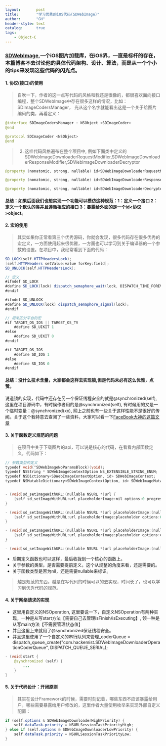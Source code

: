 ```yaml
---
layout:       post
title:        "学习优秀的iOS代码(SDWebImage)"
author:       "GH"
header-style: text
catalog:      true
tags:
    - Object-C
---
```


### [SDWebImage](https://github.com/SDWebImage/SDWebImage),一个iOS图片加载库，在iOS界，一直是标杆的存在，本篇博客不去讨论他的具体代码架构、设计、算法，而是从一个个小的tips来发现这些代码的闪光点。

<!-- more -->

#### 1. 协议(接口)的使用
> 自吹一下，作者的这一点写代码的风格和我还是很像的，都很喜欢面向接口编程，整个SDWebImage中存在很多这样的情况，比如：SDImageCodersManager， 光从这个名字就能看出这是一个关于给图片编码的类，再看定义：

```java
@interface SDImageCodersManager : NSObject <SDImageCoder>
@end

@protocol SDImageCoder <NSObject>
@end
```

> 2. 这样代码风格遍布在整个项目中, 例如下面类中定义的SDWebImageDownloaderRequestModifier,SDWebImageDownloaderResponseModifier,SDWebImageDownloaderDecryptor

```java
@property (nonatomic, strong, nullable) id<SDWebImageDownloaderRequestModifier> requestModifier;

@property (nonatomic, strong, nullable) id<SDWebImageDownloaderResponseModifier> responseModifier;

@property (nonatomic, strong, nullable) id<SDWebImageDownloaderDecryptor> decryptor;
```

#### 总结：如果后面我们也想实现一个功能可以模仿这种规范：1：定义一个接口 2：定义一个默认的类并且遵循相应的接口 3：暴露给外面的是一个id<协议>object。

#### 2. 宏的使用
> 其实如果你正常看第三个优秀源码，你就会发现，很多代码存在很多优秀的宏定义，一方面使用起来很优雅，一方面也可以学习到关于编译器的一个参数的设置。在项目中，我经常看到下面的代码：

```java
SD_LOCK(self.HTTPHeadersLock);
[self.HTTPHeaders setValue:value forKey:field];
SD_UNLOCK(self.HTTPHeadersLock);

// 定义
#ifndef SD_LOCK
#define SD_LOCK(lock) dispatch_semaphore_wait(lock, DISPATCH_TIME_FOREVER);
#endif

#ifndef SD_UNLOCK
#define SD_UNLOCK(lock) dispatch_semaphore_signal(lock);
#endif

// 用来区分平台的宏
#if TARGET_OS_IOS || TARGET_OS_TV
    #define SD_UIKIT 1
#else
    #define SD_UIKIT 0
#endif

#if TARGET_OS_IOS
    #define SD_IOS 1
#else
    #define SD_IOS 0
#endif
```

#### 总结：没什么技术含量，大家都会这样去实现锁,但是代码未必有这么优雅，点赞。
说道锁的实现，代码中还存在另一个保证线程安全的就是@synchronized(self), 这里在项目源码中，有时候作者用的是@synchronized(self), 有时候用的又是一个临时变量：@synchronized(xx), 网上之前也有一些关于这样性能不是很好的传闻。关于这个我特意去查阅了一些资料，大家可以看一下[FaceBook大神的这篇文章](http://mrpeak.cn/blog/synchronized/)

#### 3. 关于函数定义规范的问题
> 在项目中关于下载图片的api，可以说是核心的代码，在看看内部函数定义，代码如下：

```java
// 参数类型的定义
typedef void(^SDWebImageNoParamsBlock)(void);
typedef NSString * SDWebImageContextOption NS_EXTENSIBLE_STRING_ENUM;
typedef NSDictionary<SDWebImageContextOption, id> SDWebImageContext;
typedef NSMutableDictionary<SDWebImageContextOption, id> SDWebImageMutableContext;


- (void)sd_setImageWithURL:(nullable NSURL *)url {
    [self sd_setImageWithURL:url placeholderImage:nil options:0 progress:nil completed:nil];
}

- (void)sd_setImageWithURL:(nullable NSURL *)url placeholderImage:(nullable UIImage *)placeholder {
    [self sd_setImageWithURL:url placeholderImage:placeholder options:0 progress:nil completed:nil];
}

- (void)sd_setImageWithURL:(nullable NSURL *)url placeholderImage:(nullable UIImage *)placeholder options:(SDWebImageOptions)options {
    [self sd_setImageWithURL:url placeholderImage:placeholder options:options progress:nil completed:nil];
}

- (void)sd_setImageWithURL:(nullable NSURL *)url placeholderImage:(nullable UIImage *)placeholder options:(SDWebImageOptions)options context:(nullable SDWebImageContext *)context
```
* 后期定义函数也可以这样，最后收拢到一个核心的函数上。
* 关于参数的类型，是否需要提前定义，这个从规整的角度来看，还是需要的。
* 关于函数类型是否为nil，还是需要nullable来标识。
> 越是规范的东西，越是在写代码的时候可以的去实现，时间长了，也可以学习到优秀代码的规范。

#### 4. 关于网络请求的实现

* 这里用自定义的NSOperation, 这里要说一下，自定义NSOperation有两种实现，一种是从写start方法【需要自己去管理isFinish/isExecuting】, 领一种是从写main方法【不需要管理状态值】
* 并且这里上来就用了@synchronized保证线程安全。
* 并且这里使用了一个自定义的串行队列来管理_coderQueue = dispatch_queue_create("com.hackemist.SDWebImageDownloaderOperationCoderQueue", DISPATCH_QUEUE_SERIAL);

```java
- (void)start {
    @synchronized (self) {
        ...
    }
}
```

#### 5. 关于代码设计：开闭原则
> 其实在设计Framework的时候，需要时刻记着，哪些东西不应该暴露给用户，哪些需要暴露给用户修改的，这里作者大量使用枚举来实现外部自定义配置：

```java
if (self.options & SDWebImageDownloaderHighPriority) {
    self.dataTask.priority = NSURLSessionTaskPriorityHigh;
} else if (self.options & SDWebImageDownloaderLowPriority) {
    self.dataTask.priority = NSURLSessionTaskPriorityLow;
}      
```



